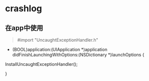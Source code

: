 # crashlog
## 在app中使用
> #import "UncaughtExceptionHandler.h"
- (BOOL)application:(UIApplication *)application didFinishLaunchingWithOptions:(NSDictionary *)launchOptions {

 InstallUncaughtExceptionHandler();
 
 }
